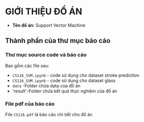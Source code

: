 # GIỚI THIỆU ĐỒ ÁN
* **Tên đồ án:** Support Vector Machine
## Thành phần của thư mục báo cáo
### Thư mục source code và báo cáo
Bao gồm các file sau:
* `CS116_SVM.ipynb` - code sử dụng cho dataset stroke prediction
* `CS116_SVM.ipynb` - code sử dụng cho dataset glass
* `data` -Folder chứa data của đồ án
* 'result'-Folder chứa kết quả thực nghiệm của đồ án

### File pdf của báo cáo
File `CS116.pdf` là báo cáo chi tiết cho đồ án


